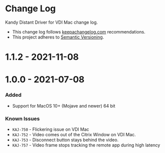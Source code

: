 # Change Log

Kandy Distant Driver for VDI Mac change log.

- This change log follows [keepachangelog.com](http://keepachangelog.com/) recommendations.
- This project adheres to [Semantic Versioning](http://semver.org/).

# 1.1.2 - 2021-11-08

# 1.0.0 - 2021-07-08

### Added

- Support for MacOS 10+ (Mojave and newer) 64 bit

### Known Issues

- `KAJ-750` - Flickering issue on VDI Mac
- `KAJ-752` - Video comes out of the Citrix Window on VDI Mac.
- `KAJ-753` - Disconnect button stays behind the video.
- `KAJ-757` - Video frame stops tracking the remote app during high latency
